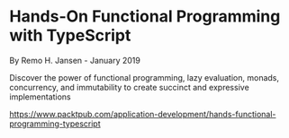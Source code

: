 # Hands-On Functional Programming with TypeScript

By Remo H. Jansen - January 2019

Discover the power of functional programming, lazy evaluation, monads,
concurrency, and immutability to create succinct and expressive implementations

https://www.packtpub.com/application-development/hands-functional-programming-typescript
